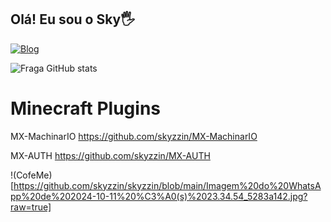 ## Olá! Eu sou o Sky🖐️

[![Blog](https://img.shields.io/website?label=Portifolio.com&style=for-the-badge&url=https://douglas-dev.netlify.app/)](https://douglas-dev.netlify.app/)


![Fraga GitHub stats](https://github-readme-stats.vercel.app/api?username=skyzzin&show_icons=true&theme=dracula&count_private=true)

# Minecraft Plugins
MX-MachinarIO 
https://github.com/skyzzin/MX-MachinarIO

MX-AUTH
https://github.com/skyzzin/MX-AUTH

!(CofeMe)[https://github.com/skyzzin/skyzzin/blob/main/Imagem%20do%20WhatsApp%20de%202024-10-11%20%C3%A0(s)%2023.34.54_5283a142.jpg?raw=true]
